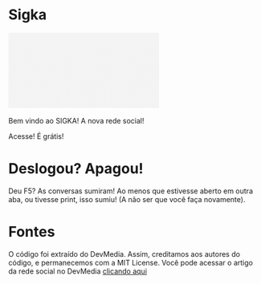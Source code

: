 # Sigka

<img src="web/styles/sigka.gif" width="300px" height="150px">

Bem vindo ao SIGKA! A nova rede social!

Acesse! É grátis!

# Deslogou? Apagou!

Deu F5? As conversas sumiram! Ao menos que estivesse aberto em outra aba, ou tivesse print, isso sumiu! (A não ser que você faça novamente).

# Fontes

O código foi extraído do DevMedia. Assim, creditamos aos autores do código, e permanecemos com a MIT License. Você pode acessar o artigo da rede social no DevMedia <a href="devmedia.com.br/node-js-criando-uma-rede-social/31037">clicando aqui</a>
